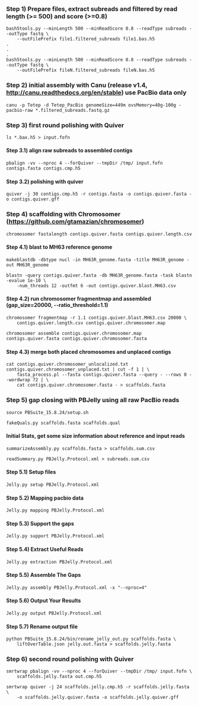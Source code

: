 

### Step 1) Prepare files, extract subreads and filtered by read length (>= 500) and score (>=0.8)
    bash5tools.py --minLength 500 --minReadScore 0.8 --readType subreads --outType fastq \
        --outFilePrefix file1.filtered_subreads file1.bas.h5
    .
    .
    .
    bash5tools.py --minLength 500 --minReadScore 0.8 --readType subreads --outType fastq \
        --outFilePrefix fileN.filtered_subreads fileN.bas.h5


### Step 2) initial assembly with Canu (release v1.4, http://canu.readthedocs.org/en/stable) use PacBio data only
    canu -p Tetep -d Tetep_PacBio genomeSize=449m ovsMemory=40g-100g -pacbio-raw *.filtered_subreads.fastq.gz



### Step 3) first round polishing with Quiver
    ls *.bax.h5 > input.fofn

   #### Step 3.1) align raw subreads to assembled contigs
    pbalign -vv --nproc 4 --forQuiver --tmpDir /tmp/ input.fofn contigs.fasta contigs.cmp.h5

   #### Step 3.2) polishing with quiver
    quiver -j 30 contigs.cmp.h5 -r contigs.fasta -o contigs.quiver.fasta -o contigs.quiver.gff




### Step 4) scaffolding with Chromosomer (https://github.com/gtamazian/chromosomer)
    chromosomer fastalength contigs.quiver.fasta contigs.quiver.length.csv

   #### Step 4.1) blast to MH63 reference genome
    makeblastdb -dbtype nucl -in MH63R_genome.fasta -title MH63R_genome -out MH63R_genome

    blastn -query contigs.quiver.fasta -db MH63R_genome.fasta -task blastn -evalue 1e-10 \
        -num_threads 12 -outfmt 6 -out contigs.quiver.blast.MH63.csv

   #### Step 4.2) run chromosomer fragmentmap and assembled (gap_size=20000, --ratio_threshold=1.1)
    chromosomer fragmentmap -r 1.1 contigs.quiver.blast.MH63.csv 20000 \
        contigs.quiver.length.csv contigs.quiver.chromosomer.map

    chromosomer assemble contigs.quiver.chromosomer.map contigs.quiver.fasta contigs.quiver.chromosomer.fasta


   #### Step 4.3) merge both placed chromosomes and unplaced contigs
    cat contigs.quiver.chromosomer_unlocalized.txt contigs.quiver.chromosomer_unplaced.txt | cut -f 1 | \
        fasta_process.pl --fasta contigs.quiver.fasta --query - --rows 0 --wordwrap 72 | \
        cat contigs.quiver.chromosomer.fasta - > scaffolds.fasta


### Step 5) gap closing with PBJelly using all raw PacBio reads
    source PBSuite_15.8.24/setup.sh

    fakeQuals.py scaffolds.fasta scaffolds.qual

   #### Initial Stats, get some size information about reference and input reads
    summarizeAssembly.py scaffolds.fasta > scaffolds.sum.csv

    readSummary.py PBJelly.Protocol.xml > subreads.sum.csv


   #### Step 5.1) Setup files
    Jelly.py setup PBJelly.Protocol.xml

   #### Step 5.2) Mapping pacbio data
    Jelly.py mapping PBJelly.Protocol.xml

   #### Step 5.3) Support the gaps
    Jelly.py support PBJelly.Protocol.xml

   #### Step 5.4) Extract Useful Reads
    Jelly.py extraction PBJelly.Protocol.xml

   #### Step 5.5) Assemble The Gaps
    Jelly.py assembly PBJelly.Protocol.xml -x "--nproc=4"

   #### Step 5.6) Output Your Results
    Jelly.py output PBJelly.Protocol.xml

   #### Step 5.7) Rename output file
    python PBSuite_15.8.24/bin/rename_jelly_out.py scaffolds.fasta \
        liftOverTable.json jelly.out.fasta > scaffolds.jelly.fasta


### Step 6) second round polishing with Quiver
    smrtwrap pbalign -vv --nproc 4 --forQuiver --tmpDir /tmp/ input.fofn \
        scaffolds.jelly.fasta out.cmp.h5

    smrtwrap quiver -j 24 scaffolds.jelly.cmp.h5 -r scaffolds.jelly.fasta \
        -o scaffolds.jelly.quiver.fasta -o scaffolds.jelly.quiver.gff
